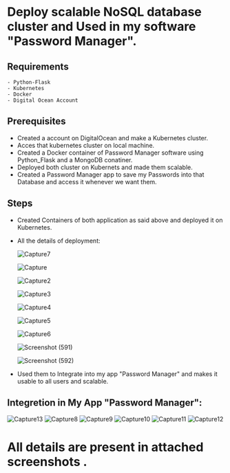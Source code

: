 # Deploy scalable NoSQL database cluster and Used in my software "Password Manager".
  
  
## Requirements
    - Python-Flask
    - Kubernetes
    - Docker
    - Digital Ocean Account
     
## Prerequisites
  - Created a account on DigitalOcean and make a Kubernetes cluster.
  - Acces that kubernetes cluster on local machine.
  - Created a Docker container of Password Manager software using Python_Flask and a MongoDB conatiner.
  - Deployed both cluster on Kubernets and made them scalable.
  - Created a Password Manager app to save my Passwords into that Database and access it whenever we want them.
  
## Steps
  - Created Containers of both application as said above and deployed it on Kubernetes.
  - All the details of deployment:
    
    ![Capture7](https://user-images.githubusercontent.com/95350651/144708499-65715c9f-88e2-4247-b672-112957a80d9f.PNG)
    
    ![Capture](https://user-images.githubusercontent.com/95350651/144708501-69b99aeb-8031-4bc2-957c-d81549632608.PNG)
    
    ![Capture2](https://user-images.githubusercontent.com/95350651/144708502-5fe63596-8cd0-4783-b037-f0ec4b0af1f0.PNG)
    
    ![Capture3](https://user-images.githubusercontent.com/95350651/144708503-7bd68aba-c3f6-466e-aed7-655670e50aaf.PNG)
    
    ![Capture4](https://user-images.githubusercontent.com/95350651/144708505-8b056659-f855-4903-be9e-8fac08a1c261.PNG)
    
    ![Capture5](https://user-images.githubusercontent.com/95350651/144708506-1a48f507-0204-4a2d-b38b-d094bcde8698.PNG)
    
    ![Capture6](https://user-images.githubusercontent.com/95350651/144708507-5cf17ccc-7c2c-4765-928b-4b2497378385.PNG)
    
    ![Screenshot (591)](https://user-images.githubusercontent.com/95350651/144708514-21c46804-180b-49db-ba58-4df6a7de1d38.png)
    
    ![Screenshot (592)](https://user-images.githubusercontent.com/95350651/144708516-5ca82821-e494-4a80-930c-44edf51d14a9.png)
    

  - Used them to Integrate into my app "Password Manager" and makes it usable to all users and scalable.
## Integretion in My App "Password Manager":

  ![Capture13](https://user-images.githubusercontent.com/95350651/144709327-0f5a0e46-2746-4949-b74b-8ff1c1e7f572.PNG)
  ![Capture8](https://user-images.githubusercontent.com/95350651/144709330-a4696bdb-88a9-43ec-b585-7fd64f8a3066.PNG)
  ![Capture9](https://user-images.githubusercontent.com/95350651/144709331-4d5855b0-2195-4747-b31d-d2bbbf01ceab.PNG)
  ![Capture10](https://user-images.githubusercontent.com/95350651/144709333-5bb1a7e6-150d-4bbd-99a2-ecb0d0220d2d.PNG)
  ![Capture11](https://user-images.githubusercontent.com/95350651/144709334-bbd3236d-3464-4822-afca-8cb9ae475dab.PNG)
  ![Capture12](https://user-images.githubusercontent.com/95350651/144709335-392e528e-ade5-415e-ab7e-45002c13a93e.PNG)


# All details are present in attached screenshots .

  
  
 
